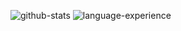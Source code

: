 ![github-stats](https://github-readme-stats.vercel.app/api?username=bryanchriswhite&count_private=true&show_icons=true&theme=transparent)
![language-experience](https://cr-skills-chart-widget.azurewebsites.net/api/api?username=bryanchriswhite&bg=9BE9A8&skills=c,c++,css,dart,elixir,go,hcl,html,javascript,plsql,python,ruby,rust,sql,shell,typescript,vue,protocol%20buffer&width=800&height=300)
